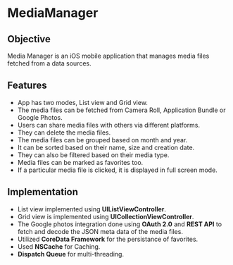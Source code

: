 # MediaManager

## Objective
Media Manager is an iOS mobile application that manages media files fetched from a data sources.

## Features
* App has two modes, List view and Grid view. 
* The media files can be fetched from Camera Roll, Application Bundle or Google Photos.
* Users can share media files with others via different platforms. 
* They can  delete the media files.
* The media files can be grouped based on month and year.
* It can be sorted based on their name, size and creation date.
* They can also be filtered based on their media type. 
* Media files can be marked as favorites too.
* If a particular media file is clicked, it is displayed in full screen mode.

## Implementation
* List view implemented using **UIListViewController**.
* Grid view is implemented using **UICollectionViewController**.
* The Google photos integration done using **OAuth 2.0** and **REST API** to fetch and decode the JSON meta data of the media files.
* Utilized **CoreData Framework** for the persistance of favorites.
* Used **NSCache** for Caching.
* **Dispatch Queue** for multi-threading. 

